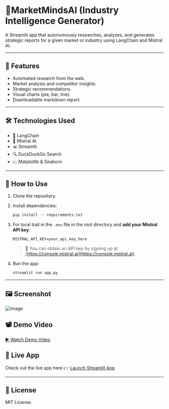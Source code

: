 
# 📘MarketMindsAI (Industry Intelligence Generator)

A Streamlit app that autonomously researches, analyzes, and generates strategic reports for a given market or industry using LangChain and Mistral AI.

---

## 🚀 Features

- Automated research from the web.
- Market analysis and competitor insights.
- Strategic recommendations.
- Visual charts (pie, bar, line).
- Downloadable markdown report.

---

## 🛠️ Technologies Used

- 🦜 LangChain
- 🤖 Mistral AI
- 📊 Streamlit
- 🔍 DuckDuckGo Search
- 📈 Matplotlib & Seaborn

---

## 🧪 How to Use

1. Clone the repository.
2. Install dependencies:
   ```bash
   pip install -r requirements.txt
   ```
3. For local trail in the `.env` file in the root directory and **add your Mistral API key**:
   ```env
   MISTRAL_API_KEY=your_api_key_here
   ```
   > 🔐 You can obtain an API key by signing up at [https://console.mistral.ai](https://console.mistral.ai).

4. Run the app:
   ```bash
   streamlit run app.py
   ```

---

## 🖼 Screenshot

![image](https://github.com/user-attachments/assets/474b3b93-a05a-4845-a9f7-d430a9e371e0)

## 📽️ Demo Video

[▶️ Watch Demo Video](https://drive.google.com/file/d/1j1cesUHqNxY_QeN53o1XHT1iZUcxxQ8b/view?usp=sharing)


## 🚀 Live App

Check out the live app here 👉 [Launch Streamlit App](https://marketmindsai.streamlit.app/)


---

## 📄 License

MIT License.
